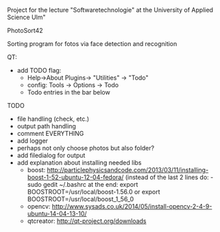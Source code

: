 Project for the lecture "Softwaretechnologie" at the University of Applied Science Ulm"

PhotoSort42

Sorting program for fotos via face detection and recognition

QT:
- add TODO flag:
    - Help->About Plugins-> "Utilities" -> "Todo"
    - config: Tools -> Options -> Todo
    - Todo entries in the bar below

TODO
- file handling (check, etc.)
- output path handling
- comment EVERYTHING
- add logger
- perhaps not only choose photos but also folder?
- add filedialog for output
- add explanation about installing needed libs
	- boost: http://particlephysicsandcode.com/2013/03/11/installing-boost-1-52-ubuntu-12-04-fedora/ (instead of the last 2 lines do: 
		-sudo gedit ~/.bashrc
		at the end: export BOOSTROOT=/usr/local/boost-1.56.0
		or
		export BOOSTROOT=/usr/local/boost_1_56_0
	- opencv: http://www.sysads.co.uk/2014/05/install-opencv-2-4-9-ubuntu-14-04-13-10/
	- qtcreator: http://qt-project.org/downloads

